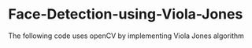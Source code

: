 # Face-Detection-using-Viola-Jones
The following code uses openCV by implementing Viola Jones algorithm
